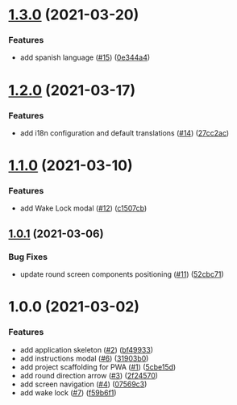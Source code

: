 # [1.3.0](https://github.com/squaro/slime/compare/v1.2.0...v1.3.0) (2021-03-20)


### Features

* add spanish language ([#15](https://github.com/squaro/slime/issues/15)) ([0e344a4](https://github.com/squaro/slime/commit/0e344a4c3b1feff9fad1c9c1985fe9278d1fbf2e))

# [1.2.0](https://github.com/squaro/slime/compare/v1.1.0...v1.2.0) (2021-03-17)


### Features

* add i18n configuration and default translations ([#14](https://github.com/squaro/slime/issues/14)) ([27cc2ac](https://github.com/squaro/slime/commit/27cc2acc2465383266c3485f958db3adef98163f))

# [1.1.0](https://github.com/squaro/slime/compare/v1.0.1...v1.1.0) (2021-03-10)


### Features

* add Wake Lock modal ([#12](https://github.com/squaro/slime/issues/12)) ([c1507cb](https://github.com/squaro/slime/commit/c1507cba3c4ed433b7944c50c4caadffa3ecaa1e))

## [1.0.1](https://github.com/squaro/slime/compare/v1.0.0...v1.0.1) (2021-03-06)


### Bug Fixes

* update round screen components positioning ([#11](https://github.com/squaro/slime/issues/11)) ([52cbc71](https://github.com/squaro/slime/commit/52cbc7105b1c70faec804edea886384538fbf677))

# 1.0.0 (2021-03-02)


### Features

* add application skeleton ([#2](https://github.com/squaro/slime/issues/2)) ([bf49933](https://github.com/squaro/slime/commit/bf499334c0b8ae8d597c5705249f26498519fe2c))
* add instructions modal ([#6](https://github.com/squaro/slime/issues/6)) ([31903b0](https://github.com/squaro/slime/commit/31903b0b59ebed0b13599b1757b299b5cbec05fd))
* add project scaffolding for PWA ([#1](https://github.com/squaro/slime/issues/1)) ([5cbe15d](https://github.com/squaro/slime/commit/5cbe15d4d09b804ed40e6a68c90fbfe4b0513378))
* add round direction arrow ([#3](https://github.com/squaro/slime/issues/3)) ([2f24570](https://github.com/squaro/slime/commit/2f24570826f29bfba8dd656807d519d176f179d1))
* add screen navigation ([#4](https://github.com/squaro/slime/issues/4)) ([07569c3](https://github.com/squaro/slime/commit/07569c3b58cb3be1d6affdd9b43741597005a218))
* add wake lock ([#7](https://github.com/squaro/slime/issues/7)) ([f59b6f1](https://github.com/squaro/slime/commit/f59b6f12df4baa05b5b912712e83fc1ff60457e6))
